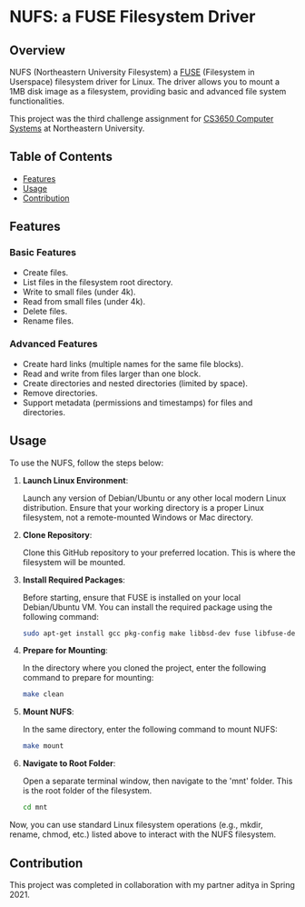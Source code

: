 # NUFS: a FUSE Filesystem Driver
##  Overview
NUFS (Northeastern University Filesystem) a [FUSE](https://libfuse.github.io/doxygen/) (Filesystem in Userspace) filesystem driver for Linux. The driver allows you to mount a 1MB disk image as a filesystem, providing basic and advanced file system functionalities. 

This project was the third challenge assignment for [CS3650 Computer Systems](https://searchneu.com/NEU/202110/search/CS3650) at Northeastern University.

## Table of Contents
- [Features](#features)
- [Usage](#usage)
- [Contribution](#contribution)

## Features
### Basic Features
- Create files.
- List files in the filesystem root directory.
- Write to small files (under 4k).
- Read from small files (under 4k).
- Delete files.
- Rename files.

### Advanced Features
- Create hard links (multiple names for the same file blocks).
- Read and write from files larger than one block.
- Create directories and nested directories (limited by space).
- Remove directories.
- Support metadata (permissions and timestamps) for files and directories.

## Usage
To use the NUFS, follow the steps below:
1. **Launch Linux Environment**:

    Launch any version of Debian/Ubuntu or any other local modern Linux distribution.
    Ensure that your working directory is a proper Linux filesystem, not a remote-mounted Windows or Mac directory.
2. **Clone Repository**:

    Clone this GitHub repository to your preferred location. This is where the filesystem will be mounted.
3. **Install Required Packages**:

    Before starting, ensure that FUSE is installed on your local Debian/Ubuntu VM. You can install the required package using the following command:
    ```bash
    sudo apt-get install gcc pkg-config make libbsd-dev fuse libfuse-dev
    ```
4. **Prepare for Mounting**:

    In the directory where you cloned the project, enter the following command to prepare for mounting:
    ```bash
    make clean
    ```
5. **Mount NUFS**:

    In the same directory, enter the following command to mount NUFS:
    ```bash
    make mount
    ```
6. **Navigate to Root Folder**:
    
    Open a separate terminal window, then navigate to the 'mnt' folder. This is the root folder of the filesystem.
    ```bash
    cd mnt
    ```
Now, you can use standard Linux filesystem operations (e.g., mkdir, rename, chmod, etc.) listed above to interact with the NUFS filesystem.

## Contribution
This project was completed in collaboration with my partner aditya in Spring 2021.